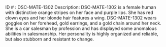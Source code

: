 ID # : DSC-MATE-1302
Description: DSC-MATE-1302 is a female human with distinctive orange stripes on her face and purple lips. She has red clown eyes and her blonde hair features a wing. DSC-MATE-1302 wears goggles on her forehead, gold earrings, and a gold chain around her neck. She is a car salesman by profession and has displayed some anomalous abilities in salesmanship. Her personality is highly organized and reliable, but also stubborn and resistant to change.